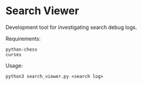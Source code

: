 # Search Viewer
Development tool for investigating search debug logs.

Requirements:
```
python-chess
curses
```

Usage:
```
python3 search_viewer.py <search log>
```
